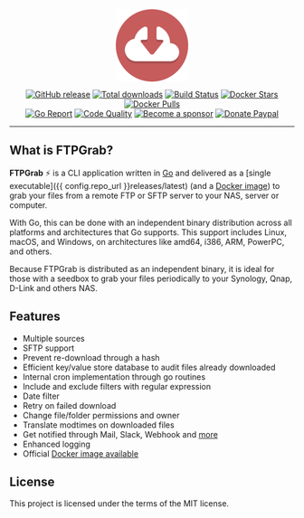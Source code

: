 <img src="assets/logo.png" alt="FTPGrab" width="128px" style="display: block; margin-left: auto; margin-right: auto"/>

<p align="center">
  <a href="https://github.com/crazy-max/ftpgrab/releases/latest"><img src="https://img.shields.io/github/release/crazy-max/ftpgrab.svg?style=flat-square" alt="GitHub release"></a>
  <a href="https://github.com/crazy-max/ftpgrab/releases/latest"><img src="https://img.shields.io/github/downloads/crazy-max/ftpgrab/total.svg?style=flat-square" alt="Total downloads"></a>
  <a href="https://github.com/crazy-max/ftpgrab/actions?workflow=build"><img src="https://img.shields.io/github/workflow/status/crazy-max/ftpgrab/build?label=build&logo=github&style=flat-square" alt="Build Status"></a>
  <a href="https://hub.docker.com/r/crazymax/ftpgrab/"><img src="https://img.shields.io/docker/stars/crazymax/ftpgrab.svg?style=flat-square&logo=docker" alt="Docker Stars"></a>
  <a href="https://hub.docker.com/r/crazymax/ftpgrab/"><img src="https://img.shields.io/docker/pulls/crazymax/ftpgrab.svg?style=flat-square&logo=docker" alt="Docker Pulls"></a>
  <br /><a href="https://goreportcard.com/report/github.com/crazy-max/ftpgrab"><img src="https://goreportcard.com/badge/github.com/crazy-max/ftpgrab?style=flat-square" alt="Go Report"></a>
  <a href="https://app.codacy.com/gh/crazy-max/ftpgrab"><img src="https://img.shields.io/codacy/grade/5d94f58df1b34c238e26db6a52cb92a0.svg?style=flat-square" alt="Code Quality"></a>
  <a href="https://github.com/sponsors/crazy-max"><img src="https://img.shields.io/badge/sponsor-crazy--max-181717.svg?logo=github&style=flat-square" alt="Become a sponsor"></a>
  <a href="https://www.paypal.me/crazyws"><img src="https://img.shields.io/badge/donate-paypal-00457c.svg?logo=paypal&style=flat-square" alt="Donate Paypal"></a>
</p>

---

## What is FTPGrab?

**FTPGrab** :zap: is a CLI application written in [Go](https://golang.org/) and delivered as a
[single executable]({{ config.repo_url }}releases/latest) (and a [Docker image](install/docker.md))
to grab your files from a remote FTP or SFTP server to your NAS, server or computer.

With Go, this can be done with an independent binary distribution across all platforms and architectures that Go supports.
This support includes Linux, macOS, and Windows, on architectures like amd64, i386, ARM, PowerPC, and others.

Because FTPGrab is distributed as an independent binary, it is ideal for those with a seedbox to grab your files
periodically to your Synology, Qnap, D-Link and others NAS.

## Features

* Multiple sources
* SFTP support
* Prevent re-download through a hash
* Efficient key/value store database to audit files already downloaded
* Internal cron implementation through go routines
* Include and exclude filters with regular expression
* Date filter
* Retry on failed download
* Change file/folder permissions and owner
* Translate modtimes on downloaded files
* Get notified through Mail, Slack, Webhook and [more](config/index.md#reference)
* Enhanced logging
* Official [Docker image available](install/docker.md)

## License

This project is licensed under the terms of the MIT license.
